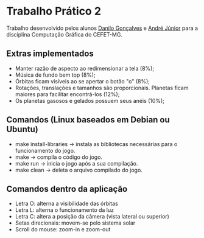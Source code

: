 # Trabalho Prático 2

Trabalho desenvolvido pelos alunos [Danilo Gonçalves](https://github.com/danilogc4) e [André Júnior](https://github.com/Andre1999Lopes) para a disciplina Computação Gráfica do CEFET-MG.

## Extras implementados

- Manter razão de aspecto ao redimensionar a tela (8%);
- Música de fundo bem top (8%);
- Órbitas ficam visíveis ao se apertar o botão "o" (8%);
- Rotações, translações e tamanhos são proporcionais. Planetas ficam maiores para facilitar encontrá-los (12%);
- Os planetas gasosos e gelados possuem seus anéis (10%);


## Comandos (Linux baseados em Debian ou Ubuntu)

- make install-libraries -> instala as bibliotecas necessárias para o funcionamento do jogo.
- make -> compila o código do jogo.
- make run -> inicia o jogo após a sua compilação.
- make clean -> deleta o arquivo compilado do jogo.

## Comandos dentro da aplicação

- Letra O: alterna a visibilidade das órbitas
- Letra L: alterna o funcionamento da luz
- Letra C: altera a posição da câmera (vista lateral ou superior)
- Setas direcionais: movem-se pelo sistema solar
- Scroll do mouse: zoom-in e zoom-out
